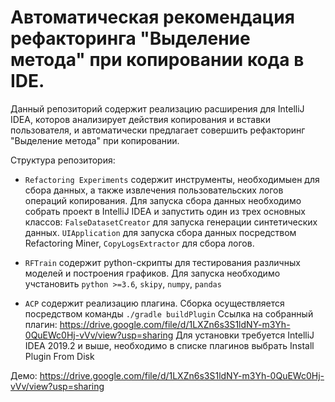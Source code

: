 # Автоматическая рекомендация рефакторинга "Выделение метода" при копировании кода в IDE.

Данный репозиторий содержит реализацию расширения для IntelliJ IDEA, которов анализирует действия копирования и вставки пользователя, и автоматически предлагает совершить рефакторинг "Выделение метода" при копировании.

Структура репозитория:
* `Refactoring Experiments` содержит инструменты, необходимыен для сбора данных, а также извлечения пользовательских логов операций копирования.
Для запуска сбора данных необходимо собрать проект в IntelliJ IDEA и запустить один из трех основных классов: `FalseDatasetCreator` для запуска генерации синтетических данных. `UIApplication` для запуска сбора данных посредством Refactoring Miner, `CopyLogsExtractor` для сбора логов.

* `RFTrain` содержит python-скрипты для тестирования различных моделей и построения графиков. Для запуска необходимо учстановить `python >=3.6`, `skipy`, `numpy`, `pandas`

* `ACP` содержит реализацию плагина. Сборка осуществляется посредством команды `./gradle buildPlugin`
Ссылка на собранный плагин: https://drive.google.com/file/d/1LXZn6s3S1ldNY-m3Yh-0QuEWc0Hj-vVv/view?usp=sharing
Для установки требуется IntelliJ IDEA 2019.2 и выше, необходимо в списке плагинов выбрать Install Plugin From Disk

Демо: https://drive.google.com/file/d/1LXZn6s3S1ldNY-m3Yh-0QuEWc0Hj-vVv/view?usp=sharing

